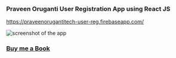 ### Praveen Oruganti User Registration App using React JS
https://praveenorugantitech-user-reg.firebaseapp.com/

![screenshot of the app](https://raw.githubusercontent.com/praveenorugantitech/praveenorugantitech-reactjs/master/0_Projects/praveenorugantitech-user-registration-app-firebase/src/images/screenshot.PNG "User Registration App")

### [Buy me a Book](https://bit.ly/388sUbE)

